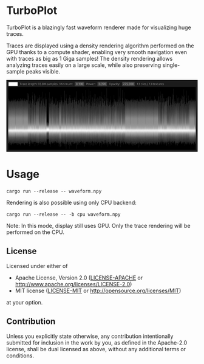 # TurboPlot

TurboPlot is a blazingly fast waveform renderer made for visualizing huge traces.

Traces are displayed using a density rendering algorithm performed on the GPU thanks to a compute shader, enabling very smooth navigation even with traces as big as 1 Giga samples! The density rendering allows analyzing traces easily on a large scale, while also preserving single-sample peaks visible.

![screenshot](screenshot.png)

# Usage

```
cargo run --release -- waveform.npy
```

Rendering is also possible using only CPU backend:

```
cargo run --release -- -b cpu waveform.npy
```

Note: In this mode, display still uses GPU. Only the trace rendering will be performed on the CPU.

## License

Licensed under either of

 * Apache License, Version 2.0
   ([LICENSE-APACHE](LICENSE-APACHE) or http://www.apache.org/licenses/LICENSE-2.0)
 * MIT license
   ([LICENSE-MIT](LICENSE-MIT) or http://opensource.org/licenses/MIT)

at your option.

## Contribution

Unless you explicitly state otherwise, any contribution intentionally submitted
for inclusion in the work by you, as defined in the Apache-2.0 license, shall be
dual licensed as above, without any additional terms or conditions.

